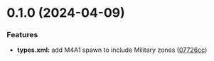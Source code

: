 # 0.1.0 (2024-04-09)


### Features

* **types.xml:** add M4A1 spawn to include Military zones ([07726cc](https://github.com/0xSalazar/Dayz/commit/07726cc60422d196de3cbff069816898df5bf43f))




